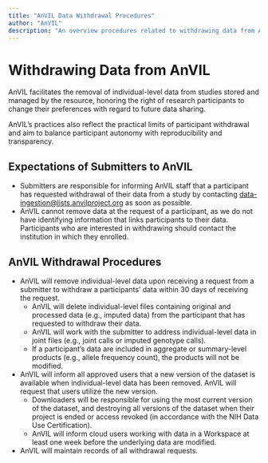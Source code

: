 ```yaml
---
title: "AnVIL Data Withdrawal Procedures"
author: "AnVIL"
description: "An overview procedures related to withdrawing data from AnVIL."
---
```


# Withdrawing Data from AnVIL

<hero>

AnVIL facilitates the removal of individual-level data from studies stored and managed by the resource, honoring the right of research participants to change their preferences with regard to future data sharing. 

AnVIL’s practices also reflect the practical limits of participant withdrawal and aim to balance participant autonomy with reproducibility and transparency. 

</hero>

## Expectations of Submitters to AnVIL

* Submitters are responsible for informing AnVIL staff that a participant has requested withdrawal of their data from a study by contacting data-ingestion@lists.anvilproject.org as soon as possible.
* AnVIL cannot remove data at the request of a participant, as we do not have identifying information that links participants to their data. Participants who are interested in withdrawing should contact the institution in which they enrolled.

## AnVIL Withdrawal Procedures

* AnVIL will remove individual-level data upon receiving a request from a submitter to withdraw a participants’ data within 30 days of receiving the request.
    * AnVIL will delete individual-level files containing original and processed data (e.g., imputed data) from the participant that has requested to withdraw their data.
    * AnVIL will work with the submitter to address individual-level data in joint files (e.g., joint calls or imputed genotype calls).
    * If a participant’s data are included in aggregate or summary-level products (e.g., allele frequency count), the products will not be modified.
* AnVIL will inform all approved users that a new version of the dataset is available when individual-level data has been removed. AnVIL will request that users utilize the new version.
    * Downloaders will be responsible for using the most current version of the dataset, and destroying all versions of the dataset when their project is ended or access revoked (in accordance with the NIH Data Use Certification).
    * AnVIL will inform cloud users working with data in a Workspace at least one week before the underlying data are modified.
* AnVIL will maintain records of all withdrawal requests.

 


